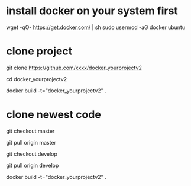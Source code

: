 # install docker on your system first

wget -qO- https://get.docker.com/ | sh
sudo usermod -aG docker ubuntu

# clone project

git clone https://github.com/xxxx/docker_yourprojectv2

cd docker_yourprojectv2

docker build -t="docker_yourprojectv2" .

# clone newest code

git checkout master

git pull origin master

git checkout develop

git pull origin develop

docker build -t="docker_yourprojectv2" .

